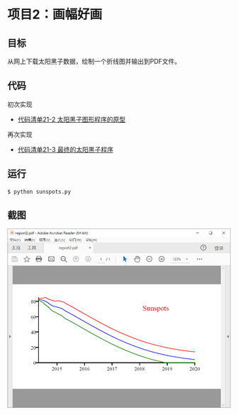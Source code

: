 # 项目2：画幅好画
## 目标
从网上下载太阳黑子数据，绘制一个折线图并输出到PDF文件。

## 代码
初次实现
* [代码清单21-2 太阳黑子图形程序的原型](sunspots_proto.py)

再次实现
* [代码清单21-3 最终的太阳黑子程序](sunspots.py)

## 运行

```shell
$ python sunspots.py
```

## 截图
![最终的太阳黑子图](screenshots/最终的太阳黑子图.png)
